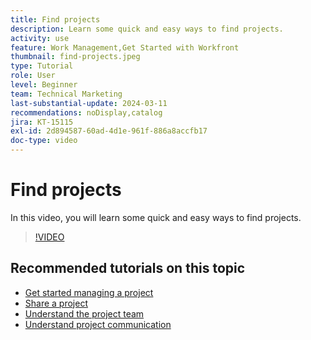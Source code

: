 ```yaml
---
title: Find projects
description: Learn some quick and easy ways to find projects.
activity: use
feature: Work Management,Get Started with Workfront
thumbnail: find-projects.jpeg
type: Tutorial
role: User
level: Beginner
team: Technical Marketing
last-substantial-update: 2024-03-11
recommendations: noDisplay,catalog
jira: KT-15115
exl-id: 2d894587-60ad-4d1e-961f-886a8accfb17
doc-type: video
---
```

# Find projects

In this video, you will learn some quick and easy ways to find projects.

>[!VIDEO](https://video.tv.adobe.com/v/3427788/?quality=12&learn=on&enablevpops)

## Recommended tutorials on this topic

* [Get started managing a project](/help/manage-work/projects/getting-started-manage-a-project.md)
* [Share a project](/help/manage-work/projects/share-a-project.md)
* [Understand the project team](/help/manage-work/projects/understand-the-project-team.md)
* [Understand project communication](/help/manage-work/projects/understand-project-communication.md)
